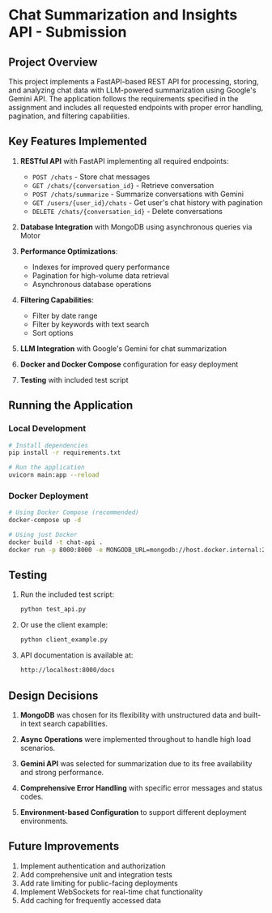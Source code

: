 # Chat Summarization and Insights API - Submission

## Project Overview

This project implements a FastAPI-based REST API for processing, storing, and analyzing chat data with LLM-powered summarization using Google's Gemini API. The application follows the requirements specified in the assignment and includes all requested endpoints with proper error handling, pagination, and filtering capabilities.

## Key Features Implemented

1. **RESTful API** with FastAPI implementing all required endpoints:
   - `POST /chats` - Store chat messages
   - `GET /chats/{conversation_id}` - Retrieve conversation
   - `POST /chats/summarize` - Summarize conversations with Gemini
   - `GET /users/{user_id}/chats` - Get user's chat history with pagination
   - `DELETE /chats/{conversation_id}` - Delete conversations

2. **Database Integration** with MongoDB using asynchronous queries via Motor

3. **Performance Optimizations**:
   - Indexes for improved query performance
   - Pagination for high-volume data retrieval
   - Asynchronous database operations

4. **Filtering Capabilities**:
   - Filter by date range
   - Filter by keywords with text search
   - Sort options

5. **LLM Integration** with Google's Gemini for chat summarization

6. **Docker and Docker Compose** configuration for easy deployment

7. **Testing** with included test script

## Running the Application

### Local Development

```bash
# Install dependencies
pip install -r requirements.txt

# Run the application
uvicorn main:app --reload
```

### Docker Deployment

```bash
# Using Docker Compose (recommended)
docker-compose up -d

# Using just Docker
docker build -t chat-api .
docker run -p 8000:8000 -e MONGODB_URL=mongodb://host.docker.internal:27017 -e GEMINI_API_KEY=your_key_here chat-api
```

## Testing

1. Run the included test script:

    ```bash
    python test_api.py
    ```

2. Or use the client example:

    ```bash
    python client_example.py
    ```

3. API documentation is available at:

    ``` bash
    http://localhost:8000/docs
    ```

## Design Decisions

1. **MongoDB** was chosen for its flexibility with unstructured data and built-in text search capabilities.

2. **Async Operations** were implemented throughout to handle high load scenarios.

3. **Gemini API** was selected for summarization due to its free availability and strong performance.

4. **Comprehensive Error Handling** with specific error messages and status codes.

5. **Environment-based Configuration** to support different deployment environments.

## Future Improvements

1. Implement authentication and authorization
2. Add comprehensive unit and integration tests
3. Add rate limiting for public-facing deployments
4. Implement WebSockets for real-time chat functionality
5. Add caching for frequently accessed data
